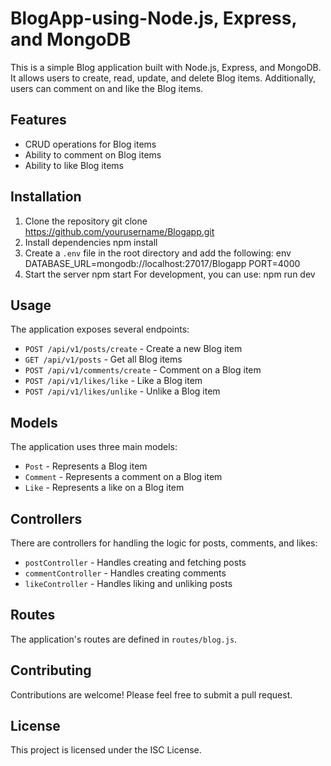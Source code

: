 # BlogApp-using-Node.js, Express, and MongoDB

This is a simple Blog application built with Node.js, Express, and MongoDB. It allows users to create, read, update, and delete Blog items. Additionally, users can comment on and like the Blog items.

## Features

- CRUD operations for Blog items
- Ability to comment on Blog items
- Ability to like Blog items

## Installation

1. Clone the repository
   git clone https://github.com/yourusername/Blogapp.git
2. Install dependencies
   npm install
3. Create a `.env` file in the root directory and add the following:
  env
  DATABASE_URL=mongodb://localhost:27017/Blogapp
  PORT=4000
4. Start the server
   npm start
  For development, you can use:
  npm run dev

## Usage

The application exposes several endpoints:

- `POST /api/v1/posts/create` - Create a new Blog item
- `GET /api/v1/posts` - Get all Blog items
- `POST /api/v1/comments/create` - Comment on a Blog item
- `POST /api/v1/likes/like` - Like a Blog item
- `POST /api/v1/likes/unlike` - Unlike a Blog item

## Models

The application uses three main models:

- `Post` - Represents a Blog item
- `Comment` - Represents a comment on a Blog item
- `Like` - Represents a like on a Blog item

## Controllers

There are controllers for handling the logic for posts, comments, and likes:

- `postController` - Handles creating and fetching posts
- `commentController` - Handles creating comments
- `likeController` - Handles liking and unliking posts

## Routes

The application's routes are defined in `routes/blog.js`.

## Contributing

Contributions are welcome! Please feel free to submit a pull request.

## License

This project is licensed under the ISC License.
   
